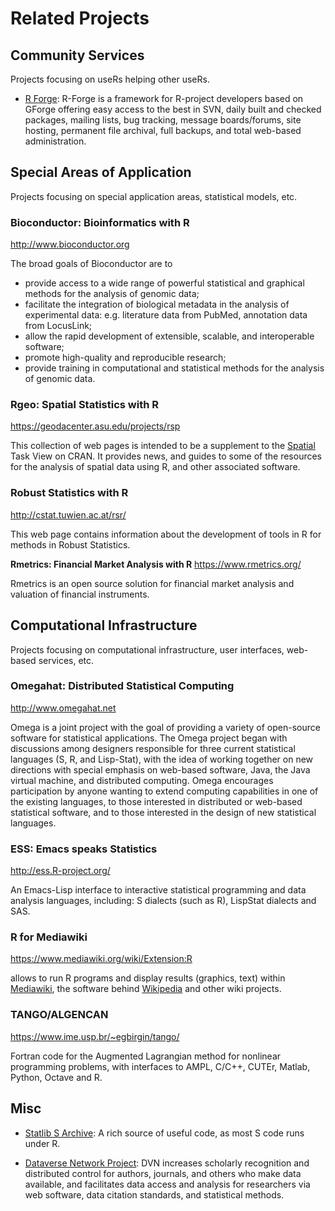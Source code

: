 # Related Projects

## Community Services

Projects focusing on useRs helping other useRs.

* [R Forge](http://R-forge.R-project.org): R-Forge is a framework for R-project 
  developers based on GForge offering easy access to the best in SVN, daily built 
  and checked packages, mailing lists, bug tracking, message boards/forums, site 
  hosting, permanent file archival, full backups, and total web-based
  administration.

## Special Areas of Application

Projects focusing on special application areas, statistical models, etc.

### Bioconductor: Bioinformatics with R
<http://www.bioconductor.org>

The broad goals of Bioconductor are to

-   provide access to a wide range of powerful statistical and graphical methods for the analysis of genomic data;
-   facilitate the integration of biological metadata in the analysis of experimental data: e.g. literature data from PubMed, annotation data from LocusLink;
-   allow the rapid development of extensible, scalable, and interoperable software;
-   promote high-quality and reproducible research;
-   provide training in computational and statistical methods for the analysis of genomic data.

### Rgeo: Spatial Statistics with R
<https://geodacenter.asu.edu/projects/rsp>

This collection of web pages is intended to be a supplement to the [Spatial](https://cran.r-project.org/view=Spatial) Task View on CRAN. It provides news, and guides to some of the resources for the analysis of spatial data using R, and other associated software.

### Robust Statistics with R
<http://cstat.tuwien.ac.at/rsr/>

This web page contains information about the development of tools in R for methods in Robust Statistics.

**Rmetrics: Financial Market Analysis with R**
<https://www.rmetrics.org/>

Rmetrics is an open source solution for financial market analysis and valuation of financial instruments.

## Computational Infrastructure

Projects focusing on computational infrastructure, user interfaces, web-based services, etc.

### Omegahat: Distributed Statistical Computing
<http://www.omegahat.net>

Omega is a joint project with the goal of providing a variety of open-source software for statistical applications. The Omega project began with discussions among designers responsible for three current statistical languages (S, R, and Lisp-Stat), with the idea of working together on new directions with special emphasis on web-based software, Java, the Java virtual machine, and distributed computing. Omega encourages participation by anyone wanting to extend computing capabilities in one of the existing languages, to those interested in distributed or web-based statistical software, and to those interested in the design of new statistical languages.

### ESS: Emacs speaks Statistics
<http://ess.R-project.org/>

An Emacs-Lisp interface to interactive statistical programming and data analysis languages, including: S dialects (such as R), LispStat dialects and SAS.

### R for Mediawiki 
<https://www.mediawiki.org/wiki/Extension:R>

allows to run R programs and display results (graphics, text) within [Mediawiki](https://www.mediawiki.org/wiki/MediaWiki), the software behind [Wikipedia](https://www.wikipedia.org) and other wiki projects.

### TANGO/ALGENCAN
<https://www.ime.usp.br/~egbirgin/tango/>

Fortran code for the Augmented Lagrangian method for nonlinear programming problems, with interfaces to AMPL, C/C++, CUTEr, Matlab, Python, Octave and R.

## Misc

* [Statlib S Archive](http://ftp.uni-bayreuth.de/math/statlib/S/): A rich source of useful 
  code, as most S code runs under R.

* [Dataverse Network Project](http://thedata.org/): DVN increases scholarly 
  recognition and distributed control for authors, journals, and others who 
  make data available, and facilitates data access and analysis for researchers
  via web software, data citation standards, and statistical methods.
